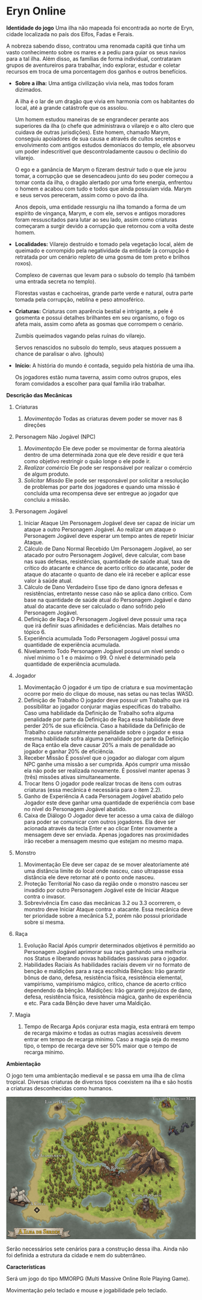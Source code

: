 # Eryn Online

**Identidade do jogo**
Uma ilha não mapeada foi encontrada ao norte de Eryn, cidade localizada no país dos Elfos, Fadas e Ferais.

A nobreza sabendo disso, contratou uma renomada capitã que tinha um vasto conhecimento sobre os mares e a pediu para guiar os seus navios para a tal ilha. Além disso, as famílias de forma individual, contrataram grupos de aventureiros para trabalhar, indo explorar, estudar e coletar recursos em troca de uma porcentagem dos ganhos e outros benefícios.

- **Sobre a ilha:**
	Uma antiga civilização vivia nela, mas todos foram dizimados.

	A ilha é o lar de um dragão que vivia em harmonia com os habitantes do local, até a grande catástrofe que os assolou.

	Um homem estudou maneiras de se engrandecer perante aos superiores da ilha (o chefe que administrava o vilarejo e o alto clero que cuidava de outras jurisdições). Este homem, chamado Marym, conseguiu apoiadores de sua causa e através de cultos secretos e envolvimento com antigos estudos demoníacos do templo, ele absorveu um poder indescritível que descontroladamente causou o declínio do vilarejo.

	O ego e a ganância de Marym o fizeram destruir tudo o que ele jurou tomar, a corrupção que se desencadeou junto do seu poder começou a tomar conta da ilha, o dragão alertado por uma forte energia, enfrentou o homem e acabou com tudo e todos que ainda possuíam vida. Marym e seus servos pereceram, assim como o povo da ilha.

	Anos depois, uma entidade ressurgiu na ilha tomando a forma de um espírito de vingança, Marym, e com ele, servos e antigos moradores foram ressuscitados para lutar ao seu lado, assim como criaturas começaram a surgir devido a corrupção que retornou com a volta deste homem.
- **Localidades:**
	Vilarejo destruído e tomado pela vegetação local, além de queimado e corrompido pela negatividade da entidade (a corrupção é retratada por um cenário repleto de uma gosma de tom preto e brilhos roxos).

	Complexo de cavernas que levam para o subsolo do templo (há também uma entrada secreta no templo).

	Florestas vastas e cachoeiras, grande parte verde e natural, outra parte tomada pela corrupção, neblina e peso atmosférico.
- **Criaturas:**
	Criaturas com aparência bestial e intrigante, a pele é gosmenta e possui detalhes brilhantes em seu organismo, o fogo os afeta mais, assim como afeta as gosmas que corrompem o cenário.

	Zumbis queimados vagando pelas ruínas do vilarejo.

	Servos renascidos no subsolo do templo, seus ataques possuem a chance de paralisar o alvo. (ghouls)

- **Início:**
	A história do mundo é contada, seguido pela história de uma ilha.

	Os jogadores estão numa taverna, assim como outros grupos, eles foram convidados a escolher para qual família irão trabalhar.

**Descrição das Mecânicas**
1. Criaturas
	1. *Movimentação*
Todas as criaturas devem poder se mover nas 8 direções
2. Personagem Não Jogável (NPC)
	1. *Movimentação*
Ele deve poder se movimentar de forma aleatória dentro de uma determinada zona que ele deve residir e que terá como objetivo restringir o quão longe o ele pode ir.
	2. *Realizar comércio*
Ele pode ser responsável por realizar o comércio de algum produto.
	3. *Solicitar Missão*
Ele pode ser responsável por solicitar a resolução de problemas por parte dos jogadores e quando uma missão é concluída uma recompensa deve ser entregue ao jogador que concluiu a missão.
3. Personagem Jogável
	1. Iniciar Ataque
Um Personagem Jogável deve ser capaz de iniciar um ataque a outro Personagem Jogável. Ao realizar um ataque o Personagem Jogável deve esperar um tempo antes de repetir Iniciar Ataque.
	2. Cálculo de Dano Normal Recebido
Um Personagem Jogável, ao ser atacado por outro Personagem Jogável, deve calcular, com base nas suas defesas, resistências, quantidade de saúde atual, taxa de crítico do atacante e chance de acerto crítico do atacante, poder de ataque do atacante o quanto de dano ele irá receber e aplicar esse valor à saúde atual.
	3. Cálculo de Dano Verdadeiro
Esse tipo de dano ignora defesas e resistências, entretanto nesse caso não se aplica dano crítico. Com base na quantidade de saúde atual do Personagem Jogável e dano atual do atacante deve ser calculado o dano sofrido pelo Personagem Jogável.
	4. Definição de Raça
O Personagem Jogável deve possuir uma raça que irá definir suas afinidades e deficiências. Mais detalhes no tópico 6.
	5. Experiência acumulada
Todo Personagem Jogável possui uma quantidade de experiência acumulada.
	6. Nivelamento
Todo Personagem Jogável possui um nível sendo o nível mínimo o 1 e o máximo o 99. O nível é determinado pela quantidade de experiência acumulada.

4. Jogador
	1. Movimentação
O jogador é um tipo de criatura e sua movimentação ocorre por meio do clique do mouse, nas setas ou nas teclas WASD.
	2. Definição de Trabalho
O jogador deve possuir um Trabalho que irá possibilitar ao jogador conjurar magias específicas do trabalho. 
				Caso uma habilidade da Definição de Trabalho sofra alguma penalidade por parte da Definição de Raça essa habilidade deve perder 20% de sua eficiência.
				Caso a habilidade da Definição de Trabalho cause naturalmente penalidade sobre o jogador e essa mesma habilidade sofra alguma penalidade por parte da Definição de Raça então ela deve causar 20% a mais de penalidade ao jogador e ganhar 20% de eficiência.
	3. Receber Missão
É possível que o jogador ao dialogar com algum NPC ganhe uma missão a ser cumprida. Após cumprir uma missão ela não pode ser realizada novamente. É possível manter apenas 3 (três) missões ativas simultaneamente.
	4. Trocar Itens
O jogador pode realizar trocas de itens com outras criaturas (essa mecânica é necessária para o item 2.2).
	5. Ganho de Experiência
A cada Personagem Jogável abatido pelo Jogador este deve ganhar uma quantidade de experiência com base no nível do Personagem Jogável abatido. 
	6. Caixa de Diálogo
O Jogador deve ter acesso a uma caixa de diálogo para poder se comunicar com outros jogadores. Ela deve ser acionada através da tecla Enter e ao clicar Enter novamente a mensagem deve ser enviada. Apenas jogadores nas proximidades irão receber a mensagem mesmo que estejam no mesmo mapa.

5. Monstro
	1. Movimentação
Ele deve ser capaz de se mover aleatoriamente até uma distância limite do local onde nasceu, caso ultrapasse essa distância ele deve retornar até o ponto onde nasceu.
	2. Proteção Territorial
No caso da região onde o monstro nasceu ser invadido por outro Personagem Jogável este de Iniciar Ataque contra o invasor.
	3. Sobrevivência
Em caso das mecânicas 3.2 ou 3.3 ocorrerem, o monstro deve Iniciar Ataque contra o atacante. Essa mecânica deve ter prioridade sobre a mecânica 5.2, porém não possui prioridade sobre si mesma.

6. Raça
	1. Evolução Racial
Após cumprir determinados objetivos é permitido ao Personagem Jogável aprimorar sua raça ganhando uma melhoria nos Status e liberando novas habilidades passivas para o jogador.
	2. Habilidades Raciais
As habilidades raciais devem vir no formato de benção e maldições para a raça escolhida
			Bênçãos: Irão garantir bônus de dano, defesa, resistência física, resistência elemental, vampirismo, vampirismo mágico, crítico, chance de acerto crítico dependendo da bênção.
			Maldições: Irão garantir prejuízos de dano, defesa, resistência física, resistência mágica, ganho de experiência e etc.
			Para cada Bênção deve haver uma Maldição.

7. Magia
	1. Tempo de Recarga
Após conjurar esta magia, esta entrará em tempo de recarga máximo e todas as outras magias acessíveis devem entrar em tempo de recarga mínimo. Caso a magia seja do mesmo tipo, o tempo de recarga deve ser 50% maior que o tempo de recarga mínimo.

**Ambientação**

O jogo tem uma ambientação medieval e se passa em uma ilha de clima tropical. Diversas criaturas de diversos tipos coexistem na ilha e são hostis a criaturas desconhecidas como humanos.

[![Ilha de Serdin](https://raw.githubusercontent.com/mastheusum/Projeto-Eryn---Cliente/main/Sprites/A_Ilha_de_Serdin.jpg "Ilha de Serdin")](https://raw.githubusercontent.com/mastheusum/Projeto-Eryn---Cliente/main/Sprites/A_Ilha_de_Serdin.jpg "Ilha de Serdin")

Serão necessários sete cenários para a construção dessa ilha.
Ainda não foi definida a estrutura da cidade e nem do subterrâneo.

**Características**

Será um jogo do tipo MMORPG (Multi Massive Online Role Playing Game).

Movimentação pelo teclado e mouse e jogabilidade pelo teclado.
